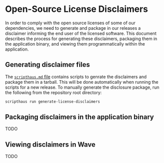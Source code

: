# Open-Source License Disclaimers

In order to comply with the open source licenses of some of our dependencies, we need to generate and package in our releases a disclaimer informing the end user of the licensed software. This document describes the process for generating these disclaimers, packaging them in the application binary, and viewing them programmatically within the application.

## Generating disclaimer files

The [`scripthaus.md` file](../scripthaus.md) contains scripts to genrate the disclaimers and package them in a tarball. This will be done automatically when running the scripts for a new release. To manually generate the disclosure package, run the following from the repository root directory:

```bash
scripthaus run generate-license-disclaimers
```

## Packaging disclaimers in the application binary

TODO

## Viewing disclaimers in Wave

TODO
